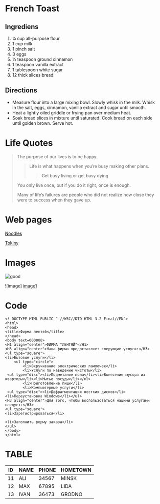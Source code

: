 
# French Toast

## Ingrediens

1. ¼ cup all-purpose flour
2. 1 cup milk
3. 1 pinch salt
4. 3 eggs
5. ½ teaspoon ground cinnamon
6. 1 teaspoon vanilla extract
7. 1 tablespoon white sugar
8. 12 thick slices bread

## Directions

* Measure flour into a large mixing bowl. Slowly whisk in the milk. Whisk in the salt, eggs, cinnamon, vanilla extract and sugar until smooth.
* Heat a lightly oiled griddle or frying pan over medium heat.
* Soak bread slices in mixture until saturated. Cook bread on each side until golden brown. Serve hot.

# Life Quotes

> The purpose of our lives is to be happy.
>> Life is what happens when you’re busy making other plans.
>>> Get busy living or get busy dying.
>
> You only live once, but if you do it right, once is enough.
>
> Many of life’s failures are people who did not realize how close they were to success when they gave up.

# Web pages

[Noodles](https://noodles.by/r/noodles)

[Tokiny](https://tokiny.by/?utm_source=google&utm_medium=cpc&utm_campaign=tokiny&utm_content=tokiny&utm_term=%2Btokiny&roistat_referrer=&roistat_pos=&roistat=google14_g_109824465093_469021139229_%2Btokiny&gclid=CjwKCAjw_L6LBhBbEiwA4c46ug0u49umh5wD7y4nnBcU0T2AaXew4o7m2hRIJzC_V-aXqyLuUhxEzhoCmYMQAvD_BwE)

# Images

![good](http://rasfokus.ru/images/photos/medium/ff5f8ca10c05a265cb74aa36a27e8413.jpg)

![image] [image1]

[image1]: //https://drive.google.com/file/d/1JcO-cKFmO7ziT3X-lK_hhnwXFEewwCtc/view?usp=sharing

# Code

```
<! DOCTYPE HTML PUBLIC “-//W3C//DTD HTML 3.2 Final//EN”>
<html>
<head>
<title>Фирма лентяй</title>
</head>
<body text=000000>
<H1 align="center">ФИРМА "ЛЕНТЯЙ"</H1>
<H3 align="center">Наша фирма предоставляет следующие услуги:</H3>
<ul type="square">
<li>Бытовые услуги</li>
    <ul type="circle">
        <li>Вкручивание электрических лампочек</li>
        <li>Услуги по наведению чистоты</li>
 <ul type="disc"><li>Подметание пола</li><li>Вынесение мусора из квартиры</li><li>Мытье посуды</li></ul>
        <li>Приготовление пищи</li>
        <li>Компьютерные услуги</li>
 <ul type="disc"><li>Дефрагментация жестких дисков</li><li>Переустановка Windows</li></ul> 
<H3 align="center">Для того, чтобы воспользоваться нашими услугами следует:</H3>
<ul type="square">
<li>Зарегистрироваться</li>

<li>Заполнить форму заказа</li>
</ul>
</body>
</html>
```

# TABLE

| ID | NAME | PHONE | HOMETOWN |
|----|------|-------|----------|
| 11 | ALI  | 34567 |  MINSK   |
| 12 | MAX  | 67895 |  LIDA    |
| 13 | IVAN | 36473 |  GRODNO  |
